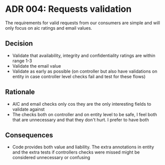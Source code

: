 # ADR 004: Requests validation
The requirements for valid requests from our consumers are simple and will only focus on aic ratings and email values.

## Decision
* Validate that availability, integrity and confidentiality ratings are within range 1-3
* Validate the email value
* Validate as early as possible (on controller but also have validations on entity in case controller level checks fail and test for these flows)

## Rationale
* AIC and email checks only cos they are the only interesting fields to validate against
* The checks both on controller and on entity level to be safe, I feel both that are unnecessary and that they don't hurt. I prefer to have both

## Consequences
* Code provides both value and liability. The extra annotations in entity and the extra tests if controllers checks were missed might be considered unnecessary or confusing
